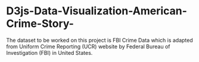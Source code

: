 # D3js-Data-Visualization-American-Crime-Story-
The dataset to be worked on this project is FBI Crime Data which is adapted from Uniform Crime Reporting (UCR) website by Federal Bureau of Investigation (FBI) in United States. 
